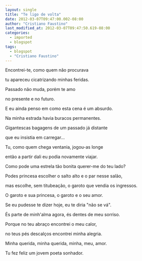 ```yaml
---
layout: single
title: "Te ligo de volta"
date: 2012-03-07T09:47:00.002-08:00
author: "Cristiano Faustino"
last_modified_at: 2012-03-07T09:47:50.619-08:00
categories:
  - imported
  - blogspot
tags:
  - blogspot
  - "Cristiano Faustino"
---
```


Encontrei-te, como quem não procurava

tu apareceu cicatrizando minhas feridas.

Passado não muda, porém te amo

no presente e no futuro.

E eu ainda penso em como esta cena é um absurdo.



Na minha estrada havia buracos permanentes.

Gigantescas bagagens de um passado já distante

que eu insistia em carregar...

Tu, como quem chega ventania, jogou-as longe

então a partir dali eu podia novamente viajar.



Como pode uma estrela tão bonita querer-me do teu lado?

Podes princesa escolher o salto alto e o par nesse salão,

mas escolhe, sem titubeação, o garoto que vendia os ingressos.

O garoto e sua princesa, o garoto e o seu amor.

Se eu pudesse te dizer hoje, eu te diria "não se vá".

És parte de minh'alma agora, és dentes de meu sorriso.



Porque no teu abraço encontrei o meu calor,

no teus pés descalços encontrei minha alegria.

Minha querida, minha querida, minha, meu, amor.

Tu fez feliz um jovem poeta sonhador.